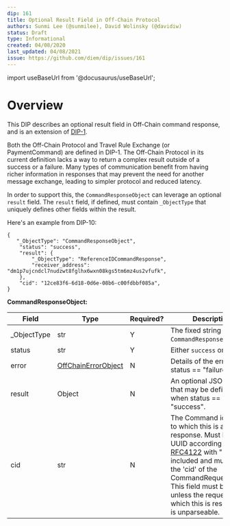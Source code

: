 ```yaml
---
dip: 161
title: Optional Result Field in Off-Chain Protocol
authors: Sunmi Lee (@sunmilee), David Wolinsky (@davidiw)
status: Draft
type: Informational
created: 04/08/2020
last_updated: 04/08/2021
issue: https://github.com/diem/dip/issues/161
---
```


import useBaseUrl from '@docusaurus/useBaseUrl';

# Overview

This DIP describes an optional result field in Off-Chain command response, and is an extension of [DIP-1](https://github.com/diem/dip/blob/main/dips/dip-1.mdx).

Both the Off-Chain Protocol and Travel Rule Exchange (or PaymentCommand) are defined in DIP-1. The Off-Chain Protocol in its current definition lacks a way to return a complex result outside of a success or a failure. Many types of communication benefit from having richer information in responses that may prevent the need for another message exchange, leading to simpler protocol and reduced latency.

In order to support this, the `CommandResponseObject` can leverage an optional `result` field. The `result` field, if defined, must contain `_ObjectType` that uniquely defines other fields within the result.

Here's an example from DIP-10:
```
{
   "_ObjectType": "CommandResponseObject",
    "status": "success",
    "result": {
	    "_ObjectType": "ReferenceIDCommandResponse",
	    "receiver_address": "dm1p7ujcndcl7nudzwt8fglhx6wxn08kgs5tm6mz4us2vfufk",
    },
    "cid": "12ce83f6-6d18-0d6e-08b6-c00fdbbf085a",
}
```

**CommandResponseObject:**

| Field 	     | Type 	| Required? 	| Description 	|
|-------	     |------	|-----------	|-------------	|
| _ObjectType    | str      | Y             | The fixed string `CommandResponseObject`. |
| status         | str      | Y             | Either `success` or `failure`. |
| error          | [OffChainErrorObject](https://github.com/diem/dip/blob/main/dips/dip-1.mdx#offchainerrorobject) | N | Details of the error when status == "failure" |
| result         | Object   | N | An optional JSON object that may be defined when status == "success". |
| cid            | str      | N | The Command identifier to which this is a response. Must be a UUID according to [RFC4122](https://tools.ietf.org/html/rfc4122) with "-"'s included and must match the 'cid' of the CommandRequestObject. This field must be set unless the request to which this is responding is unparseable. |
